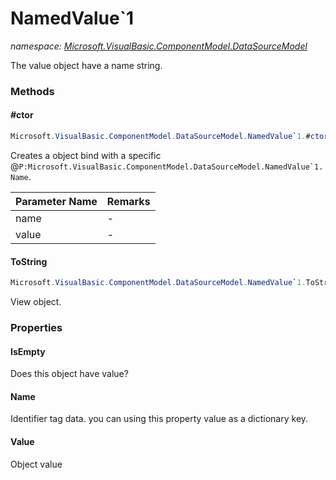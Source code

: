 ﻿# NamedValue`1
_namespace: [Microsoft.VisualBasic.ComponentModel.DataSourceModel](./index.md)_

The value object have a name string.



### Methods

#### #ctor
```csharp
Microsoft.VisualBasic.ComponentModel.DataSourceModel.NamedValue`1.#ctor(System.String,`0,System.String)
```
Creates a object bind with a specific @``P:Microsoft.VisualBasic.ComponentModel.DataSourceModel.NamedValue`1.Name``.

|Parameter Name|Remarks|
|--------------|-------|
|name|-|
|value|-|


#### ToString
```csharp
Microsoft.VisualBasic.ComponentModel.DataSourceModel.NamedValue`1.ToString
```
View object.


### Properties

#### IsEmpty
Does this object have value?
#### Name
Identifier tag data. you can using this property value as a dictionary key.
#### Value
Object value
